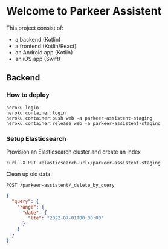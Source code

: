 # Welcome to Parkeer Assistent

This project consist of:
- a backend (Kotlin)
- a frontend (Kotlin/React)
- an Android app (Kotlin)
- an iOS app (Swift)

## Backend

### How to deploy

```
heroku login
heroku container:login
heroku container:push web -a parkeer-assistent-staging
heroku container:release web -a parkeer-assistent-staging
```

### Setup Elasticsearch

Provision an Elasticsearch cluster and create an index

```
curl -X PUT <elasticsearch-url>/parkeer-assistent-staging
```

Clean up old data

```POST /parkeer-assistent/_delete_by_query```
```json
{
  "query": {
    "range": {
      "date": {
        "lte": "2022-07-01T00:00:00"
      }
    }
  }
}
```

